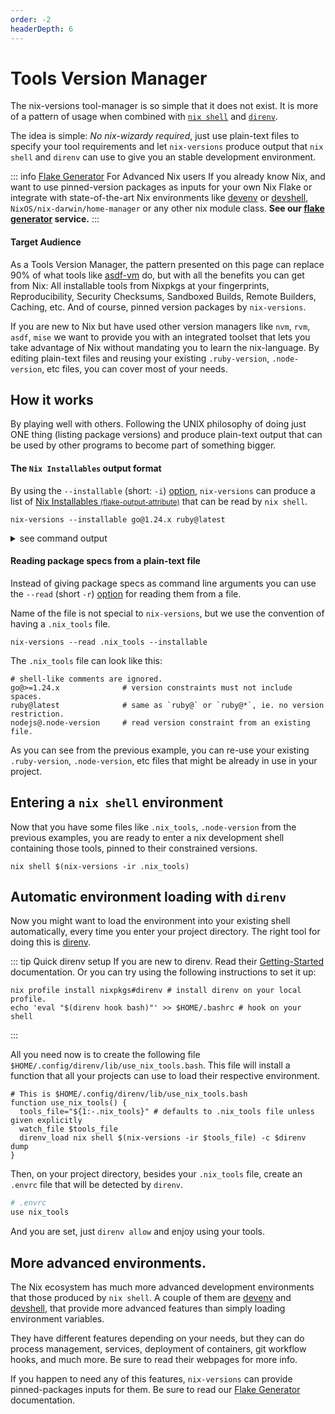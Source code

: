 ```yaml
---
order: -2
headerDepth: 6
---
```


# Tools Version Manager

The nix-versions tool-manager is so simple that it does not exist. It is more of a pattern of usage when
combined with [`nix shell`](https://nix.dev/manual/nix/2.26/command-ref/nix-shell.html) and [`direnv`](https://direnv.net/).

The idea is simple:
<em>No nix-wizardy required</em>, just use plain-text files to specify your tool requirements and let `nix-versions` produce output that `nix shell` and `direnv` can use to give you an stable development environment.


::: info [Flake Generator](flake-generator.html) For Advanced Nix users
If you already know Nix, and want to use pinned-version packages as inputs for your own Nix Flake 
or integrate with state-of-the-art Nix environments like 
[devenv](https://devenv.sh/) or [devshell](https://github.com/numtide/devshell), `NixOS/nix-darwin/home-manager` or any other nix module class.
<b>See our [flake generator](flake-generator.html) service.</b>
:::

#### Target Audience

As a Tools Version Manager, the pattern presented on this page can replace 90% of what tools like [asdf-vm](https://asdf-vm.com/) do, 
but with all the benefits you can get from Nix: 
All installable tools from Nixpkgs at your fingerprints, Reproducibility, Security Checksums, Sandboxed Builds, Remote Builders, Caching, etc. 
And of course, pinned version packages by `nix-versions`.

If you are new to Nix but have used other version managers like `nvm`, `rvm`, `asdf`, `mise` we want to provide you with an integrated toolset that lets you take advantage of Nix 
without mandating you to learn the nix-language. By editing plain-text files and reusing your existing `.ruby-version`, `.node-version`, etc files, you can cover most of your needs.

## How it works

By playing well with others. Following the UNIX philosophy of doing just ONE thing (listing package versions) and produce plain-text output that can be used by other programs to become part of something bigger.

#### The `Nix Installables` output format

By using the `--installable` (short: `-i`) [option](../getting-started/cli-help.html), `nix-versions` can produce a list of [Nix Installables <small>(flake-output-attribute)</small>](https://nix.dev/manual/nix/2.24/command-ref/new-cli/nix#flake-output-attribute) that can be read by `nix shell`.

```shell
nix-versions --installable go@1.24.x ruby@latest
```
<details><summary>see command output</summary>
<pre class="ansi-to-html">
nixpkgs/de0fe301211c267807afd11b12613f5511ff7433#go_1_24
nixpkgs/0d534853a55b5d02a4ababa1d71921ce8f0aee4c#ruby_3_4
</pre>
</details>

#### Reading package specs from a plain-text file

Instead of giving package specs as command line arguments you can use the `--read` (short `-r`) [option](../getting-started/cli-help.html) for reading them from a file. 

Name of the file is not special to `nix-versions`, but we use the convention of having a `.nix_tools` file.

```shell
nix-versions --read .nix_tools --installable
```

The `.nix_tools` file can look like this:
```text
# shell-like comments are ignored.
go@>=1.24.x              # version constraints must not include spaces.
ruby@latest              # same as `ruby@` or `ruby@*`, ie. no version restriction.
nodejs@.node-version     # read version constraint from an existing file.
```

As you can see from the previous example, you can re-use your existing `.ruby-version`, `.node-version`, etc files that might be already in use in your project.


## Entering a `nix shell` environment

Now that you have some files like `.nix_tools`, `.node-version` from the previous examples, you are ready to enter a nix development shell containing those tools, pinned to their constrained versions.

```shell
nix shell $(nix-versions -ir .nix_tools)
```

## Automatic environment loading with `direnv`

Now you might want to load the environment into your existing shell automatically, every time you enter your project directory.
The right tool for doing this is [direnv](https://direnv.net).

::: tip Quick direnv setup
If you are new to direnv. Read their [Getting-Started](https://direnv.net/#getting-started) documentation.
Or you can try using the following instructions to set it up:

```shell
nix profile install nixpkgs#direnv # install direnv on your local profile.
echo 'eval "$(direnv hook bash)"' >> $HOME/.bashrc # hook on your shell
```
:::


All you need now is to create the following file `$HOME/.config/direnv/lib/use_nix_tools.bash`. This file
will install a function that all your projects can use to load their respective environment.

```shell
# This is $HOME/.config/direnv/lib/use_nix_tools.bash
function use_nix_tools() {
  tools_file="${1:-.nix_tools}" # defaults to .nix_tools file unless given explicitly
  watch_file $tools_file
  direnv_load nix shell $(nix-versions -ir $tools_file) -c $direnv dump
}
```

Then, on your project directory, besides your `.nix_tools` file, create an `.envrc` file that will be
detected by `direnv`.

```bash
# .envrc
use nix_tools
```

And you are set, just `direnv allow` and enjoy using your tools.


## More advanced environments.

The Nix ecosystem has much more advanced development environments that those produced by `nix shell`.
A couple of them are [devenv](https://devenv.sh/) and [devshell](https://github.com/numtide/devshell),
that provide more advanced features than simply loading environment variables. 

They have different features depending on your needs, but they can do process management, services, deployment of containers, git workflow hooks, and much more. Be sure to read their webpages for more info.

If you happen to need any of this features, `nix-versions` can provide pinned-packages inputs for them. Be sure to read our [Flake Generator](flake-generator.html) documentation.
